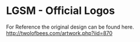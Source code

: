 # LGSM - Official Logos
For Reference the original design can be found here.
http://twolofbees.com/artwork.php?iid=870